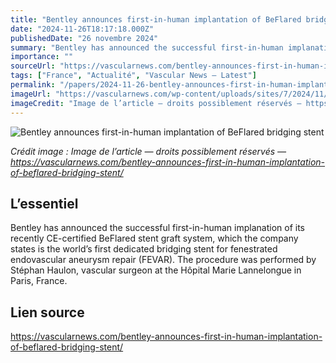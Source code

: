 ```yaml
---
title: "Bentley announces first-in-human implantation of BeFlared bridging stent"
date: "2024-11-26T18:17:18.000Z"
publishedDate: "26 novembre 2024"
summary: "Bentley has announced the successful first-in-human implanation of its recently CE-certified BeFlared stent graft system, which the company states is the world’s first dedicated bridging stent for fenestrated endovascular aneurysm repair (FEVAR). The procedure was performed by Stéphan Haulon, vascular surgeon at the Hôpital Marie Lannelongue in Paris, France."
importance: ""
sourceUrl: "https://vascularnews.com/bentley-announces-first-in-human-implantation-of-beflared-bridging-stent/"
tags: ["France", "Actualité", "Vascular News — Latest"]
permalink: "/papers/2024-11-26-bentley-announces-first-in-human-implantation-of-beflared-bridging-stent"
imageUrl: "https://vascularnews.com/wp-content/uploads/sites/7/2024/11/241125_beflared_fim_01_paris-scaled.jpg"
imageCredit: "Image de l’article — droits possiblement réservés — https://vascularnews.com/bentley-announces-first-in-human-implantation-of-beflared-bridging-stent/"
---
```


![Bentley announces first-in-human implantation of BeFlared bridging stent](https://vascularnews.com/wp-content/uploads/sites/7/2024/11/241125_beflared_fim_01_paris-scaled.jpg)

*Crédit image : Image de l’article — droits possiblement réservés — https://vascularnews.com/bentley-announces-first-in-human-implantation-of-beflared-bridging-stent/*

## L’essentiel

Bentley has announced the successful first-in-human implanation of its recently CE-certified BeFlared stent graft system, which the company states is the world’s first dedicated bridging stent for fenestrated endovascular aneurysm repair (FEVAR). The procedure was performed by Stéphan Haulon, vascular surgeon at the Hôpital Marie Lannelongue in Paris, France.

## Lien source

https://vascularnews.com/bentley-announces-first-in-human-implantation-of-beflared-bridging-stent/
